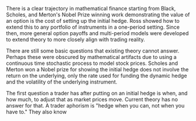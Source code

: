 There is a clear trajectory in mathematical finance starting from Black,
Scholes, and Merton's Nobel Prize winning work demonstrating the value of
an option is the cost of setting up the initial hedge.  Ross showed how
to extend this to any portfolio of instruments in a one-period setting.
Since then, more general option payoffs and multi-period models were
developed to extend theory to more closely align with trading reality.

There are still some basic questions that existing theory cannot answer.
Perhaps these were obscured by mathematical artifacts due to using
a continuous time stochastic process to model stock prices.
Scholes and Merton won a Nobel prize for showing the initial hedge
does not involve the return on the underlying, only the rate used for
funding the dynamic hedge and the volatility of the underlying instrument.

The first question a trader has after putting on an initial
hedge is when, and how much, to adjust that as market prices move.
Current theory has no answer for that. A trader aphorism is
"hedge when you can, not when you have to." They also know

